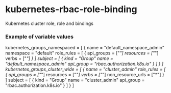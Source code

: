 # kubernetes-rbac-role-binding
Kubernetes cluster role, role and bindings

### Example of variable values

kubernetes_groups_namespaced = [
    {
      name      = "default_namespace_admin"
      namespace = "default"
      role_rules = [
        {
          api_groups = ["*"]
          resources  = ["*"]
          verbs      = ["*"]
        }
      ]
      subject = [
        {
          kind      = "Group"
          name      = "default_namespace_admin"
          api_group = "rbac.authorization.k8s.io"
        }
      ]
    }
  ]
  kubernetes_groups_cluster_wide = [
    {
      name = "cluster_admin"
      role_rules = [
        {
          api_groups        = ["*"]
          resources         = ["*"]
          verbs             = ["*"]
          non_resource_urls = ["*"]
        }
      ]
      subject = [
        {
          kind      = "Group"
          name      = "cluster_admin"
          api_group = "rbac.authorization.k8s.io"
        }
      ]
    }
  ]
